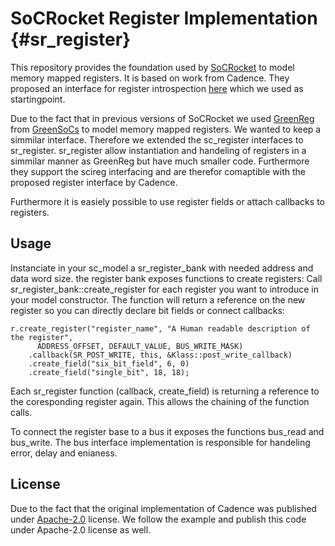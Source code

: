 SoCRocket Register Implementation {#sr_register}
=================================

This repository provides the foundation used by [SoCRocket](https://socrocket.github.io/) 
to model memory mapped registers. It is based on work
from Cadence. They proposed an interface for register introspection
[here](http://forums.accellera.org/files/file/102-proposed-interfaces-for-interrupt-modeling-register-introspection-and-modeling-of-memory-maps-from-stmicroelectronics-arm-and-cadence/) which we used as startingpoint.

Due to the fact that in previous versions of SoCRocket we used [GreenReg](http://git.greensocs.com/greenlib/greenlib/tree/master/greenreg) from [GreenSoCs](http://www.greensocs.com/)
to model memory mapped registers. We wanted to keep a simmilar interface.
Therefore we extended the sc_register interfaces to sr_register.
sr_register allow instantiation and handeling of registers in a simmilar 
manner as GreenReg but have much smaller code.
Furthermore they support the scireg interfacing and are therefor comaptible 
with the proposed register interface by Cadence.

Furthermore it is easiely possible to use register fields or attach callbacks
to registers.

Usage
-----

Instanciate in your sc_model a sr_register_bank with needed address and data word size.
the register bank exposes functions to create registers:
Call sr_register_bank::create_register for each register you want to introduce in your
model constructor.
The function will return a reference on the new register so you can directly declare 
bit fields or connect callbacks:

~~~~{.cpp}
r.create_register("register_name", "A Human readable description of the register",
      ADDRESS_OFFSET, DEFAULT_VALUE, BUS_WRITE_MASK)
    .callback(SR_POST_WRITE, this, &Klass::post_write_callback)
    .create_field("six_bit_field", 6, 0)
    .create_field("single_bit", 18, 18);
~~~~

Each sr_register function (callback, create_field) is returning a reference 
to the coresponding register again. This allows the chaining of the function calls.

To connect the register base to a bus it exposes the functions bus_read and bus_write.
The bus interface implementation is responsible for handeling error, delay and enianess.

License
-------
Due to the fact that the original implementation of Cadence was published under [Apache-2.0](https://spdx.org/licenses/Apache-2.0.html)
license. We follow the example and publish this code under Apache-2.0 license as well.


